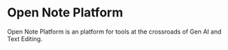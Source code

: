 # Open Note Platform

Open Note Platform is an platform for tools at the crossroads of Gen AI and Text Editing.